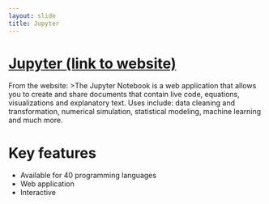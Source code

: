 ```yaml
---
layout: slide
title: Jupyter
---
```


<h1> <a href='http://jupyter.org/' target="_blank">Jupyter (link to website)</a></h1>
From the website:
>The Jupyter Notebook is a web application that allows you to create and share documents that contain live code, equations, visualizations and explanatory text. Uses include: data cleaning and transformation, numerical simulation, statistical modeling, machine learning and much more.

# Key features
* Available for 40 programming languages
* Web application
* Interactive
